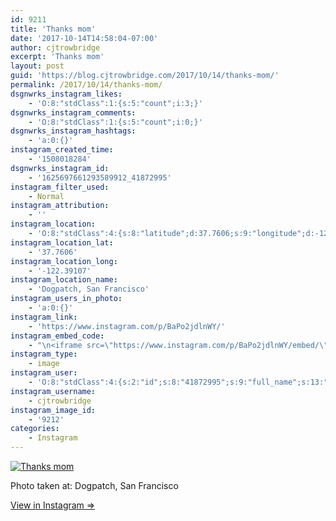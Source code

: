 ```yaml
---
id: 9211
title: 'Thanks mom'
date: '2017-10-14T14:58:04-07:00'
author: cjtrowbridge
excerpt: 'Thanks mom'
layout: post
guid: 'https://blog.cjtrowbridge.com/2017/10/14/thanks-mom/'
permalink: /2017/10/14/thanks-mom/
dsgnwrks_instagram_likes:
    - 'O:8:"stdClass":1:{s:5:"count";i:3;}'
dsgnwrks_instagram_comments:
    - 'O:8:"stdClass":1:{s:5:"count";i:0;}'
dsgnwrks_instagram_hashtags:
    - 'a:0:{}'
instagram_created_time:
    - '1508018284'
dsgnwrks_instagram_id:
    - '1625697661293589912_41872995'
instagram_filter_used:
    - Normal
instagram_attribution:
    - ''
instagram_location:
    - 'O:8:"stdClass":4:{s:8:"latitude";d:37.7606;s:9:"longitude";d:-122.39107;s:4:"name";s:23:"Dogpatch, San Francisco";s:2:"id";i:21105608;}'
instagram_location_lat:
    - '37.7606'
instagram_location_long:
    - '-122.39107'
instagram_location_name:
    - 'Dogpatch, San Francisco'
instagram_users_in_photo:
    - 'a:0:{}'
instagram_link:
    - 'https://www.instagram.com/p/BaPo2jdlnWY/'
instagram_embed_code:
    - "\n<iframe src=\"https://www.instagram.com/p/BaPo2jdlnWY/embed/\" width=\"612\" height=\"710\" frameborder=\"0\" scrolling=\"no\" allowtransparency=\"true\" class=\"insta-image-embed\"></iframe>\n"
instagram_type:
    - image
instagram_user:
    - 'O:8:"stdClass":4:{s:2:"id";s:8:"41872995";s:9:"full_name";s:13:"CJ Trowbridge";s:15:"profile_picture";s:96:"https://scontent.cdninstagram.com/t51.2885-19/s150x150/13724650_1188772791164794_142557231_a.jpg";s:8:"username";s:12:"cjtrowbridge";}'
instagram_username:
    - cjtrowbridge
instagram_image_id:
    - '9212'
categories:
    - Instagram
---
```


[![Thanks mom](https://blog.cjtrowbridge.com/wp-content/uploads/2017/10/1508018284-1-1.jpg)](https://www.instagram.com/p/BaPo2jdlnWY/)

Photo taken at: Dogpatch, San Francisco

[View in Instagram ⇒](https://www.instagram.com/p/BaPo2jdlnWY/)